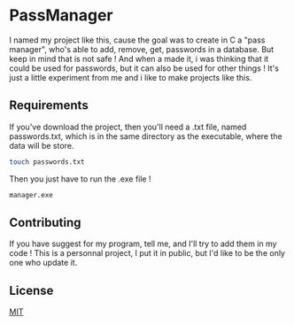 # PassManager
I named my project like this, cause the goal was to create in C a "pass manager", who's able to add, remove, get, passwords in a database. But keep in mind that is not safe ! And when a made it, i was thinking that it could be used for passwords, but it can also be used for other things ! It's just a little experiment from me and i like to make projects like this.

## Requirements
If you've download the project, then you'll need a .txt file, named passwords.txt, which is in the same directory as the executable, where the data will be store.
```bash
touch passwords.txt
```
Then you just have to run the .exe file !
```bash
manager.exe
```

## Contributing
If you have suggest for my program, tell me, and I'll try to add them in my code ! This is a personnal project, I put it in public, but I'd like to be the only one who update it.

## License
[MIT](https://choosealicense.com/licenses/mit/)
